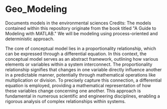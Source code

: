 # Geo_Modeling
Documents models in the environmental sciences
Credits: The models contained within this repository originate from the book titled "A Guide to Modeling with MATLAB."
We will be modeling using process-oriented and deterministic approach.

The core of conceptual model lies in a proportionality relationship, which can be expressed through a differential equation. In this context, the conceptual model serves as an abstract framework, outlining how various elements or variables within a system interconnect. The proportionality relationship signifies that changes in one variable directly influence another in a predictable manner, potentially through mathematical operations like multiplication or division. To precisely capture this connection, a differential equation is employed, providing a mathematical representation of how these variables change concerning one another. This approach is fundamental in numerous scientific and engineering disciplines, enabling a rigorous analysis of complex relationships within systems.
